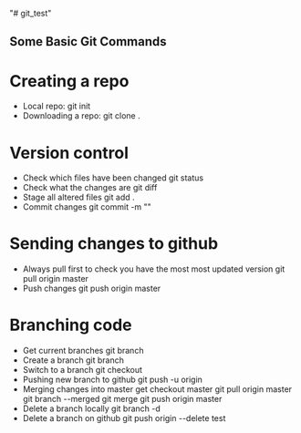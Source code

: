 "# git_test" 

## Some Basic Git Commands
# Creating a repo
* Local repo:
git init
* Downloading a repo:
git clone <url> .

# Version control 
* Check which files have been changed
git status
* Check what the changes are
git diff
* Stage all altered files
git add .
* Commit changes
git commit -m "<comments>"

# Sending changes to github
* Always pull first to check you have the most most updated version
git pull origin master
* Push changes
git push origin master

# Branching code
* Get current branches
git branch
* Create a branch
git branch <name>
* Switch to a branch
git checkout <name>
* Pushing new branch to github
git push -u origin <name>
* Merging changes into master
get checkout master
git pull origin master
git branch --merged
git merge <name>
git push origin master
* Delete a branch locally
git branch -d <name>
* Delete a branch on github
git push origin --delete test
